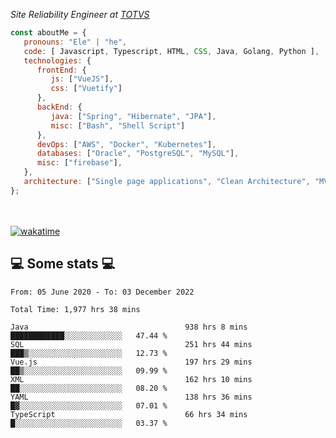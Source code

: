 <p><em>Site Reliability Engineer at <a href="https://www.totvs.com/">TOTVS</a></br>
</em></p>


```javascript
const aboutMe = {
   pronouns: "Ele" | "he",
   code: [ Javascript, Typescript, HTML, CSS, Java, Golang, Python ],
   technologies: {
      frontEnd: {
         js: ["VueJS"],
         css: ["Vuetify"]
      },
      backEnd: {
         java: ["Spring", "Hibernate", "JPA"],
         misc: ["Bash", "Shell Script"]
      },
      devOps: ["AWS", "Docker", "Kubernetes"],
      databases: ["Oracle", "PostgreSQL", "MySQL"],
      misc: ["firebase"],
   },
   architecture: ["Single page applications", "Clean Architecture", "MVC", "Microservices"],
};
```
</br></br>
[![wakatime](https://wakatime.com/badge/user/a3a8ed06-d304-4d6b-bc86-4adc418cdea7.svg)](https://wakatime.com/@a3a8ed06-d304-4d6b-bc86-4adc418cdea7)
<h2>💻 Some stats 💻</h2>

<!--START_SECTION:waka-->

```text
From: 05 June 2020 - To: 03 December 2022

Total Time: 1,977 hrs 38 mins

Java                                   938 hrs 8 mins  ████████████░░░░░░░░░░░░░   47.44 %
SQL                                    251 hrs 44 mins ███▒░░░░░░░░░░░░░░░░░░░░░   12.73 %
Vue.js                                 197 hrs 29 mins ██▒░░░░░░░░░░░░░░░░░░░░░░   09.99 %
XML                                    162 hrs 10 mins ██░░░░░░░░░░░░░░░░░░░░░░░   08.20 %
YAML                                   138 hrs 36 mins █▓░░░░░░░░░░░░░░░░░░░░░░░   07.01 %
TypeScript                             66 hrs 34 mins  █░░░░░░░░░░░░░░░░░░░░░░░░   03.37 %
```

<!--END_SECTION:waka-->
